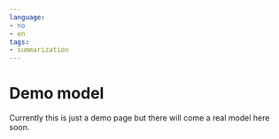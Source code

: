 ```yaml
---
language: 
- no
- en
tags:
- summarization
---
```

# Demo model
Currently this is just a demo page but there will come a real model here soon.
